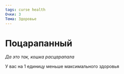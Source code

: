 ```yaml
---
tags: curse health
Очки: 3
Тема: Здоровье
---
```


# Поцарапанный

*Да это так, кошка расцарапала*

У вас на 1 единицу меньше максимального здоровья